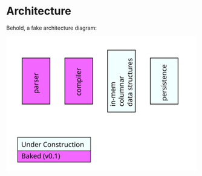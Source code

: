 # Architecture

Behold, a fake architecture diagram:

![Not An Architecture](images/fake-architecture.svg)
